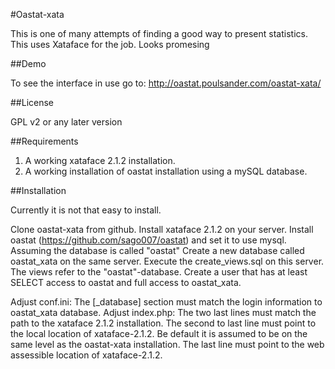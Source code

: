 #Oastat-xata

This is one of many attempts of finding a good way to present statistics. This uses Xataface for the job. Looks promesing

##Demo

To see the interface in use go to: http://oastat.poulsander.com/oastat-xata/ 

##License

GPL v2 or any later version

##Requirements

1. A working xataface 2.1.2 installation. 
2. A working installation of oastat installation using a mySQL database.

##Installation

Currently it is not that easy to install. 

Clone oastat-xata from github.
Install xataface 2.1.2 on your server.
Install oastat (https://github.com/sago007/oastat) and set it to use mysql. Assuming the database is called "oastat"
Create a new database called oastat_xata on the same server. Execute the create_views.sql on this server. The views refer to the "oastat"-database.
Create a user that has at least SELECT access to oastat and full access to oastat_xata. 

Adjust conf.ini: The [_database] section must match the login information to oastat_xata database.
Adjust index.php: The two last lines must match the path to the xataface 2.1.2 installation. 
  The second to last line must point to the local location of xataface-2.1.2. Be default it is assumed to be on the same level as the oastat-xata installation.
  The last line must point to the web assessible location of xataface-2.1.2. 

